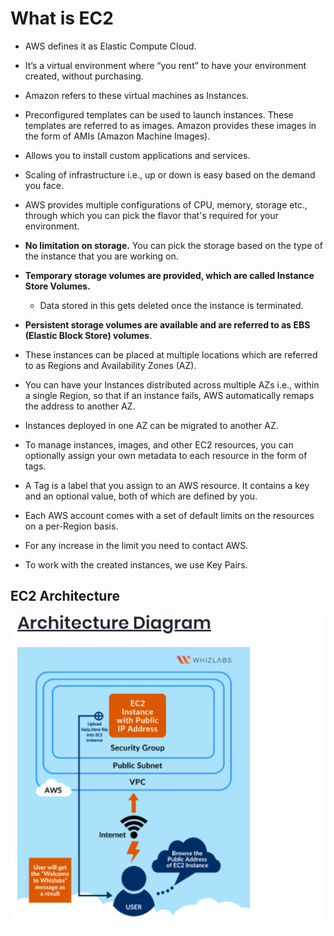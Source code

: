 
# What is EC2

- AWS defines it as Elastic Compute Cloud.

- It’s a virtual environment where “you rent” to have your environment created, without purchasing.

- Amazon refers to these virtual machines as Instances.

- Preconfigured templates can be used to launch instances. These templates are referred to as images. Amazon provides these images in the form of AMIs (Amazon Machine Images).

- Allows you to install custom applications and services.

- Scaling of infrastructure i.e., up or down is easy based on the demand you face.

- AWS provides multiple configurations of CPU, memory, storage etc., through which you can pick the flavor that's required for your environment.

- **No limitation on storage.** You can pick the storage based on the type of the instance that you are working on.

- **Temporary storage volumes are provided, which are called Instance Store Volumes.**  
  - Data stored in this gets deleted once the instance is terminated.

- **Persistent storage volumes are available and are referred to as EBS (Elastic Block Store) volumes**.

- These instances can be placed at multiple locations which are referred to as Regions and Availability Zones (AZ).

- You can have your Instances distributed across multiple AZs i.e., within a single Region, so that if an instance fails, AWS automatically remaps the address to another AZ.

- Instances deployed in one AZ can be migrated to another AZ.

- To manage instances, images, and other EC2 resources, you can optionally assign your own metadata to each resource in the form of tags.

- A Tag is a label that you assign to an AWS resource.  It contains a key and an optional value, both of which are defined by you.

- Each AWS account comes with a set of default limits on the resources on a per-Region basis.

- For any increase in the limit you need to contact AWS.

- To work with the created instances, we use Key Pairs. 

## EC2 Architecture

![img.png](img.png)